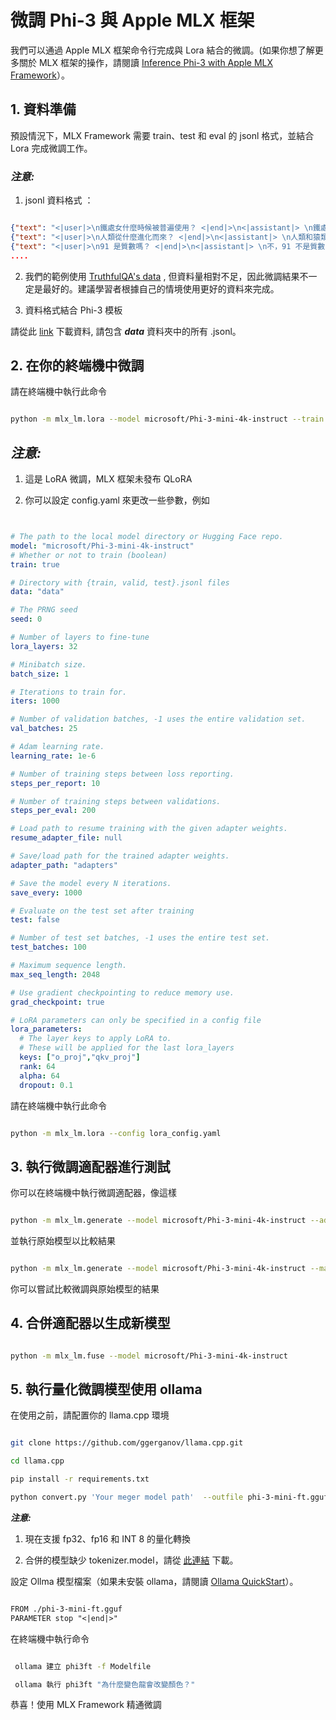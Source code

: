 ﻿# **微調 Phi-3 與 Apple MLX 框架**

我們可以通過 Apple MLX 框架命令行完成與 Lora 結合的微調。(如果你想了解更多關於 MLX 框架的操作，請閱讀 [Inference Phi-3 with Apple MLX Framework](../../../03.Inference/translations/zh-tw/MLX_Inference.md)）。

## **1. 資料準備**

預設情況下，MLX Framework 需要 train、test 和 eval 的 jsonl 格式，並結合 Lora 完成微調工作。

### ***注意:***

1. jsonl 資料格式 ：

```json

{"text": "<|user|>\n鐵處女什麼時候被普遍使用？ <|end|>\n<|assistant|> \n鐵處女從未被普遍使用 <|end|>"}
{"text": "<|user|>\n人類從什麼進化而來？ <|end|>\n<|assistant|> \n人類和猿類從共同的祖先進化而來 <|end|>"}
{"text": "<|user|>\n91 是質數嗎？ <|end|>\n<|assistant|> \n不，91 不是質數 <|end|>"}
....

```

2. 我們的範例使用 [TruthfulQA's data](https://github.com/sylinrl/TruthfulQA/blob/main/TruthfulQA.csv) , 但資料量相對不足，因此微調結果不一定是最好的。建議學習者根據自己的情境使用更好的資料來完成。

3. 資料格式結合 Phi-3 模板

請從此 [link](../../../../code/04.Finetuning/translations/zh-tw/mlx/) 下載資料, 請包含 ***data*** 資料夾中的所有 .jsonl。

## **2. 在你的終端機中微調**

請在終端機中執行此命令

```bash

python -m mlx_lm.lora --model microsoft/Phi-3-mini-4k-instruct --train --data ./data --iters 1000 

```

## ***注意:***

1. 這是 LoRA 微調，MLX 框架未發布 QLoRA

2. 你可以設定 config.yaml 來更改一些參數，例如

```yaml


# The path to the local model directory or Hugging Face repo.
model: "microsoft/Phi-3-mini-4k-instruct"
# Whether or not to train (boolean)
train: true

# Directory with {train, valid, test}.jsonl files
data: "data"

# The PRNG seed
seed: 0

# Number of layers to fine-tune
lora_layers: 32

# Minibatch size.
batch_size: 1

# Iterations to train for.
iters: 1000

# Number of validation batches, -1 uses the entire validation set.
val_batches: 25

# Adam learning rate.
learning_rate: 1e-6

# Number of training steps between loss reporting.
steps_per_report: 10

# Number of training steps between validations.
steps_per_eval: 200

# Load path to resume training with the given adapter weights.
resume_adapter_file: null

# Save/load path for the trained adapter weights.
adapter_path: "adapters"

# Save the model every N iterations.
save_every: 1000

# Evaluate on the test set after training
test: false

# Number of test set batches, -1 uses the entire test set.
test_batches: 100

# Maximum sequence length.
max_seq_length: 2048

# Use gradient checkpointing to reduce memory use.
grad_checkpoint: true

# LoRA parameters can only be specified in a config file
lora_parameters:
  # The layer keys to apply LoRA to.
  # These will be applied for the last lora_layers
  keys: ["o_proj","qkv_proj"]
  rank: 64
  alpha: 64
  dropout: 0.1


```

請在終端機中執行此命令

```bash

python -m mlx_lm.lora --config lora_config.yaml

```

## **3. 執行微調適配器進行測試**

你可以在終端機中執行微調適配器，像這樣

```bash

python -m mlx_lm.generate --model microsoft/Phi-3-mini-4k-instruct --adapter-path ./adapters --max-token 2048 --prompt "為什麼變色龍會改變顏色？" --eos-token "<|end|>"    

```

並執行原始模型以比較結果

```bash

python -m mlx_lm.generate --model microsoft/Phi-3-mini-4k-instruct --max-token 2048 --prompt "為什麼變色龍會改變顏色？" --eos-token "<|end|>"    

```

你可以嘗試比較微調與原始模型的結果

## **4. 合併適配器以生成新模型**

```bash

python -m mlx_lm.fuse --model microsoft/Phi-3-mini-4k-instruct

```

## **5. 執行量化微調模型使用 ollama**

在使用之前，請配置你的 llama.cpp 環境

```bash

git clone https://github.com/ggerganov/llama.cpp.git

cd llama.cpp

pip install -r requirements.txt

python convert.py 'Your meger model path'  --outfile phi-3-mini-ft.gguf --outtype f16 

```

***注意:***

1. 現在支援 fp32、fp16 和 INT 8 的量化轉換

2. 合併的模型缺少 tokenizer.model，請從 [此連結](https://huggingface.co/microsoft/Phi-3-mini-4k-instruct) 下載。

設定 Ollma 模型檔案（如果未安裝 ollama，請閱讀 [Ollama QuickStart](../../../02.QuickStart/translations/zh-tw/Ollama_QuickStart.md)）。

```txt

FROM ./phi-3-mini-ft.gguf
PARAMETER stop "<|end|>"

```

在終端機中執行命令

```bash

 ollama 建立 phi3ft -f Modelfile 

 ollama 執行 phi3ft "為什麼變色龍會改變顏色？" 

```

恭喜！使用 MLX Framework 精通微調

